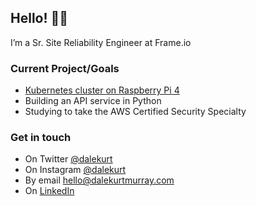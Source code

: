 ## Hello! 👋🏼

I’m a Sr. Site Reliability Engineer at Frame.io

### Current Project/Goals

- [Kubernetes cluster on Raspberry Pi 4](https://github.com/dalekurt/kubernetes-the-fun-way)
- Building an API service in Python
- Studying to take the AWS Certified Security Specialty

### Get in touch

- On Twitter [@dalekurt](https://www.twitter.com/dalekurt)
- On Instagram [@dalekurt](https://www.instagram.com/dalekurt)
- By email [hello@dalekurtmurray.com](mailto:hello@dalekurtmurray.com)
- On [LinkedIn](https://www.linkedin.com/in/dalekurtmurray/)
